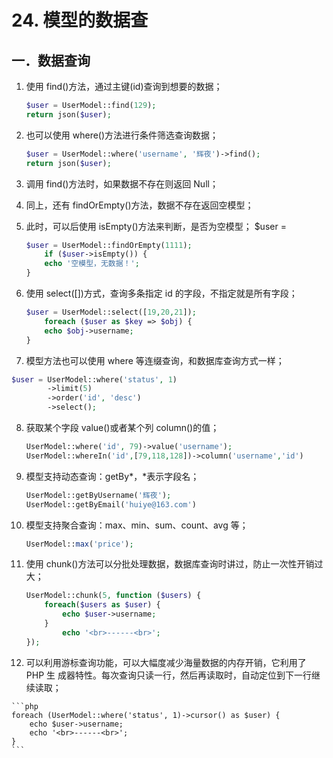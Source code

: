 # 24. 模型的数据查

## 一．数据查询

1. 使用 find()方法，通过主键(id)查询到想要的数据；

   ```php
   $user = UserModel::find(129); 
   return json($user);
   ```

2. 也可以使用 where()方法进行条件筛选查询数据； 

   ```php
   $user = UserModel::where('username', '辉夜')->find();
   return json($user);
   ```

3. 调用 find()方法时，如果数据不存在则返回 Null；

4. 同上，还有 findOrEmpty()方法，数据不存在返回空模型；

5. 此时，可以后使用 isEmpty()方法来判断，是否为空模型； $user = 

   ```php
   $user = UserModel::findOrEmpty(1111);
       if ($user->isEmpty()) {
       echo '空模型，无数据！';
   }
   ```

6. 使用 select([])方式，查询多条指定 id 的字段，不指定就是所有字段； 

   ```php
   $user = UserModel::select([19,20,21]);
       foreach ($user as $key => $obj) {
       echo $obj->username;
   }
   ```

7.  模型方法也可以使用 where 等连缀查询，和数据库查询方式一样；

   ```php
   $user = UserModel::where('status', 1)
           ->limit(5)
           ->order('id', 'desc')
           ->select();
   ```

8. 获取某个字段 value()或者某个列 column()的值； 

   ```php
   UserModel::where('id', 79)->value('username');
   UserModel::whereIn('id',[79,118,128])->column('username','id')
   ```

9. 模型支持动态查询：getBy*，*表示字段名； 

   ```php
   UserModel::getByUsername('辉夜');
   UserModel::getByEmail('huiye@163.com')
   ```

10. 模型支持聚合查询：max、min、sum、count、avg 等； 

    ```php
    UserModel::max('price'); 
    ```

11. 使用 chunk()方法可以分批处理数据，数据库查询时讲过，防止一次性开销过大； 

    ```php
    UserModel::chunk(5, function ($users) {
        foreach($users as $user) {
        	echo $user->username;
        }
        	echo '<br>------<br>';
    });
    ```

10.  可以利用游标查询功能，可以大幅度减少海量数据的内存开销，它利用了 PHP 生 成器特性。每次查询只读一行，然后再读取时，自动定位到下一行继续读取；

    ```php
    foreach (UserModel::where('status', 1)->cursor() as $user) {
        echo $user->username;
        echo '<br>------<br>';
    }
    ```

    
